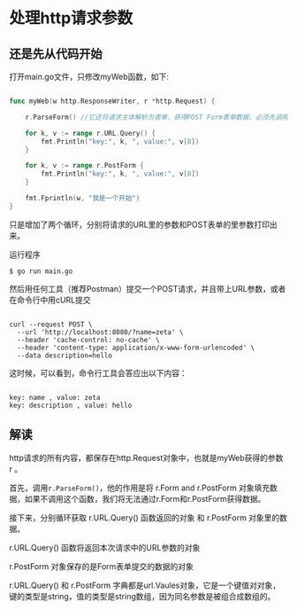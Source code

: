 # 处理http请求参数

## 还是先从代码开始

打开main.go文件，只修改myWeb函数，如下:

```go

func myWeb(w http.ResponseWriter, r *http.Request) {

    r.ParseForm() //它还将请求主体解析为表单，获得POST Form表单数据，必须先调用这个函数

    for k, v := range r.URL.Query() {
        fmt.Println("key:", k, ", value:", v[0])
    }

    for k, v := range r.PostForm {
        fmt.Println("key:", k, ", value:", v[0])
    }

    fmt.Fprintln(w, "我是一个开始")
}

```

只是增加了两个循环，分别将请求的URL里的参数和POST表单的里参数打印出来。

运行程序

`$ go run main.go`

然后用任何工具（推荐Postman）提交一个POST请求，并且带上URL参数，或者在命令行中用cURL提交

```shell

curl --request POST \
  --url 'http://localhost:8080/?name=zeta' \
  --header 'cache-control: no-cache' \
  --header 'content-type: application/x-www-form-urlencoded' \
  --data description=hello

```

这时候，可以看到，命令行工具会答应出以下内容：

```shell

key: name , value: zeta
key: description , value: hello

```

## 解读

http请求的所有内容，都保存在http.Request对象中，也就是myWeb获得的参数 r 。

首先，调用`r.ParseForm()`，他的作用是将 r.Form and r.PostForm 对象填充数据，如果不调用这个函数，我们将无法通过r.Form和r.PostForm获得数据。

接下来，分别循环获取 r.URL.Query() 函数返回的对象 和 r.PostForm 对象里的数据。

r.URL.Query() 函数将返回本次请求中的URL参数的对象

r.PostForm 对象保存的是Form表单提交的数据的对象

r.URL.Query() 和 r.PostForm 字典都是url.Vaules对象，它是一个键值对对象，键的类型是string，值的类型是string数组，因为同名参数是被组合成数组的。